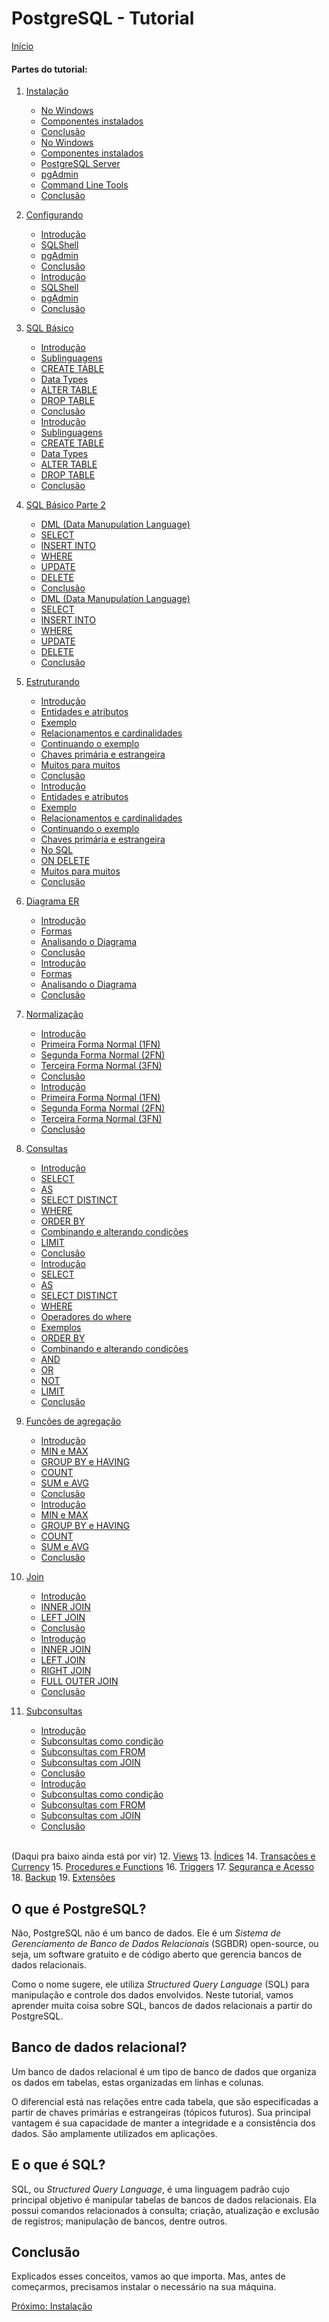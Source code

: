 # PostgreSQL - Tutorial

[Início](/README.md)

#### **Partes do tutorial:**

1. [Instalação](Instalação.md)
    - [No Windows](Instalação.md#no-windows)
    - [Componentes instalados](Instalação.md#componentes-instalados)
    - [Conclusão](Instalação.md#conclusão)
    - [No Windows](Instalação.md#No%20Windows)
    - [Componentes instalados](Instalação.md#Componentes%20instalados)
    - [PostgreSQL Server](Instalação.md#PostgreSQL%20Server)
    - [pgAdmin](Instalação.md#pgAdmin)
    - [Command Line Tools](Instalação.md#Command%20Line%20Tools)
    - [Conclusão](Instalação.md#Conclusão)

2. [Configurando](Configurando.md)
    - [Introdução](Configurando.md#introdução)
    - [SQLShell](Configurando.md#sqlshell)
    - [pgAdmin](Configurando.md#pgadmin)
    - [Conclusão](Configurando.md#conclusão)
    - [Introdução](Configurando.md#Introdução)
    - [SQLShell](Configurando.md#SQLShell)
    - [pgAdmin](Configurando.md#pgAdmin)
    - [Conclusão](Configurando.md#Conclusão)

3. [SQL Básico](SQL-Básico.md)
    - [Introdução](SQL-Básico.md#introdução)
    - [Sublinguagens](SQL-Básico.md#sublinguagens)
    - [CREATE TABLE](SQL-Básico.md#create-table)
    - [Data Types](SQL-Básico.md#data-types)
    - [ALTER TABLE](SQL-Básico.md#alter-table)
    - [DROP TABLE](SQL-Básico.md#drop-table)
    - [Conclusão](SQL-Básico.md#conclusão)
    - [Introdução](SQL-Básico.md#Introdução)
    - [Sublinguagens](SQL-Básico.md#Sublinguagens)
    - [CREATE TABLE](SQL-Básico.md#CREATE%20TABLE)
    - [Data Types](SQL-Básico.md#Data%20Types)
    - [ALTER TABLE](SQL-Básico.md#ALTER%20TABLE)
    - [DROP TABLE](SQL-Básico.md#DROP%20TABLE)
    - [Conclusão](SQL-Básico.md#Conclusão)

4. [SQL Básico Parte 2](SQL-Básico2.md)
    - [DML (Data Manupulation Language)](SQL-Básico2.md#dml-(data-manupulation-language))
    - [SELECT](SQL-Básico2.md#select)
    - [INSERT INTO](SQL-Básico2.md#insert-into)
    - [WHERE](SQL-Básico2.md#where)
    - [UPDATE](SQL-Básico2.md#update)
    - [DELETE](SQL-Básico2.md#delete)
    - [Conclusão](SQL-Básico2.md#conclusão)
    - [DML (Data Manupulation Language)](SQL-Básico2.md#DML%20(Data%20Manupulation%20Language))
    - [SELECT](SQL-Básico2.md#SELECT)
    - [INSERT INTO](SQL-Básico2.md#INSERT%20INTO)
    - [WHERE](SQL-Básico2.md#WHERE)
    - [UPDATE](SQL-Básico2.md#UPDATE)
    - [DELETE](SQL-Básico2.md#DELETE)
    - [Conclusão](SQL-Básico2.md#Conclusão)

5. [Estruturando](Estruturando.md)
    - [Introdução](Estruturando.md#introdução)
    - [Entidades e atributos](Estruturando.md#entidades-e-atributos)
    - [Exemplo](Estruturando.md#exemplo)
    - [Relacionamentos e cardinalidades](Estruturando.md#relacionamentos-e-cardinalidades)
    - [Continuando o exemplo](Estruturando.md#continuando-o-exemplo)
    - [Chaves primária e estrangeira](Estruturando.md#chaves-primária-e-estrangeira)
    - [Muitos para muitos](Estruturando.md#muitos-para-muitos)
    - [Conclusão](Estruturando.md#conclusão)
    - [Introdução](Estruturando.md#Introdução)
    - [Entidades e atributos](Estruturando.md#Entidades%20e%20atributos)
    - [Exemplo](Estruturando.md#Exemplo)
    - [Relacionamentos e cardinalidades](Estruturando.md#Relacionamentos%20e%20cardinalidades)
    - [Continuando o exemplo](Estruturando.md#Continuando%20o%20exemplo)
    - [Chaves primária e estrangeira](Estruturando.md#Chaves%20primária%20e%20estrangeira)
    - [No SQL](Estruturando.md#No%20SQL)
    - [ON DELETE](Estruturando.md#ON%20DELETE)
    - [Muitos para muitos](Estruturando.md#Muitos%20para%20muitos)
    - [Conclusão](Estruturando.md#Conclusão)

6. [Diagrama ER](Diagrama-ER.md)
    - [Introdução](Diagrama-ER.md#introdução)
    - [Formas](Diagrama-ER.md#formas)
    - [Analisando o Diagrama](Diagrama-ER.md#analisando-o-diagrama)
    - [Conclusão](Diagrama-ER.md#conclusão)
    - [Introdução](Diagrama-ER.md#Introdução)
    - [Formas](Diagrama-ER.md#Formas)
    - [Analisando o Diagrama](Diagrama-ER.md#Analisando%20o%20Diagrama)
    - [Conclusão](Diagrama-ER.md#Conclusão)

7. [Normalização](Normalização.md)
    - [Introdução](Normalização.md#introdução)
    - [Primeira Forma Normal (1FN)](Normalização.md#primeira-forma-normal-(1fn))
    - [Segunda Forma Normal (2FN)](Normalização.md#segunda-forma-normal-(2fn))
    - [Terceira Forma Normal (3FN)](Normalização.md#terceira-forma-normal-(3fn))
    - [Conclusão](Normalização.md#conclusão)
    - [Introdução](Normalização.md#Introdução)
    - [Primeira Forma Normal (1FN)](Normalização.md#Primeira%20Forma%20Normal%20(1FN))
    - [Segunda Forma Normal (2FN)](Normalização.md#Segunda%20Forma%20Normal%20(2FN))
    - [Terceira Forma Normal (3FN)](Normalização.md#Terceira%20Forma%20Normal%20(3FN))
    - [Conclusão](Normalização.md#Conclusão)

8. [Consultas](Consultas.md)
    - [Introdução](Consultas.md#introdução)
    - [SELECT](Consultas.md#select)
    - [AS](Consultas.md#as)
    - [SELECT DISTINCT](Consultas.md#select-distinct)
    - [WHERE](Consultas.md#where)
    - [ORDER BY](Consultas.md#order-by)
    - [Combinando e alterando condições](Consultas.md#combinando-e-alterando-condições)
    - [LIMIT](Consultas.md#limit)
    - [Conclusão](Consultas.md#conclusão)
    - [Introdução](Consultas.md#Introdução)
    - [SELECT](Consultas.md#SELECT)
    - [AS](Consultas.md#AS)
    - [SELECT DISTINCT](Consultas.md#SELECT%20DISTINCT)
    - [WHERE](Consultas.md#WHERE)
    - [Operadores do where](Consultas.md#Operadores%20do%20where)
    - [Exemplos](Consultas.md#Exemplos)
    - [ORDER BY](Consultas.md#ORDER%20BY)
    - [Combinando e alterando condições](Consultas.md#Combinando%20e%20alterando%20condições)
    - [AND](Consultas.md#AND)
    - [OR](Consultas.md#OR)
    - [NOT](Consultas.md#NOT)
    - [LIMIT](Consultas.md#LIMIT)
    - [Conclusão](Consultas.md#Conclusão)

9. [Funções de agregação](Funções-de-Agregação.md)
    - [Introdução](Funções-de-Agregação.md#introdução)
    - [MIN e MAX](Funções-de-Agregação.md#min-e-max)
    - [GROUP BY e HAVING](Funções-de-Agregação.md#group-by-e-having)
    - [COUNT](Funções-de-Agregação.md#count)
    - [SUM e AVG](Funções-de-Agregação.md#sum-e-avg)
    - [Conclusão](Funções-de-Agregação.md#conclusão)
    - [Introdução](Funções-de-Agregação.md#Introdução)
    - [MIN e MAX](Funções-de-Agregação.md#MIN%20e%20MAX)
    - [GROUP BY e HAVING](Funções-de-Agregação.md#GROUP%20BY%20e%20HAVING)
    - [COUNT](Funções-de-Agregação.md#COUNT)
    - [SUM e AVG](Funções-de-Agregação.md#SUM%20e%20AVG)
    - [Conclusão](Funções-de-Agregação.md#Conclusão)

10. [Join](Join.md)
    - [Introdução](Join.md#introdução)
    - [INNER JOIN](Join.md#inner-join)
    - [LEFT JOIN](Join.md#left-join)
    - [Conclusão](Join.md#conclusão)
    - [Introdução](Join.md#Introdução)
    - [INNER JOIN](Join.md#INNER%20JOIN)
    - [LEFT JOIN](Join.md#LEFT%20JOIN)
    - [RIGHT JOIN](Join.md#RIGHT%20JOIN)
    - [FULL OUTER JOIN](Join.md#FULL%20OUTER%20JOIN)
    - [Conclusão](Join.md#Conclusão)

11. [Subconsultas](Subconsultas.md)
    - [Introdução](Subconsultas.md#introdução)
    - [Subconsultas como condição](Subconsultas.md#subconsultas-como-condição)
    - [Subconsultas com FROM](Subconsultas.md#subconsultas-com-from)
    - [Subconsultas com JOIN](Subconsultas.md#subconsultas-com-join)
    - [Conclusão](Subconsultas.md#conclusão)
    - [Introdução](Subconsultas.md#Introdução)
    - [Subconsultas como condição](Subconsultas.md#Subconsultas%20como%20condição)
    - [Subconsultas com FROM](Subconsultas.md#Subconsultas%20com%20FROM)
    - [Subconsultas com JOIN](Subconsultas.md#Subconsultas%20com%20JOIN)
    - [Conclusão](Subconsultas.md#Conclusão)

<br> (Daqui pra baixo ainda está por vir)
12. [Views](Views.md)
13. [Índices](Índices.md)
14. [Transações e Currency](Transações-e-Currency.md)
15. [Procedures e Functions](Procedures-e-Functions.md)
16. [Triggers](Triggers.md)
17. [Segurança e Acesso](Segurança-e-Acesso.md)
18. [Backup](Backup.md)
19. [Extensões](Extensões.md)


## O que é PostgreSQL?

Não, PostgreSQL não é um banco de dados. Ele é um *Sistema de Gerenciamento de Banco de Dados Relacionais* (SGBDR) open-source, ou seja, um software gratuito e de código aberto que gerencia bancos de dados relacionais.

Como o nome sugere, ele utiliza *Structured Query Language* (SQL) para manipulação e controle dos dados envolvidos. Neste tutorial, vamos aprender muita coisa sobre SQL, bancos de dados relacionais a partir do PostgreSQL.

## Banco de dados relacional?

Um banco de dados relacional é um tipo de banco de dados que organiza os dados em tabelas, estas organizadas em linhas e colunas. 

O diferencial está nas relações entre cada tabela, que são especificadas a partir de chaves primárias e estrangeiras (tópicos futuros). Sua principal vantagem é sua capacidade de manter a integridade e a consistência dos dados. São amplamente utilizados em aplicações.

## E o que é SQL?

SQL, ou *Structured Query Language*, é uma linguagem padrão cujo principal objetivo é manipular tabelas de bancos de dados relacionais. Ela possui comandos relacionados à consulta; criação, atualização e exclusão de registros; manipulação de bancos, dentre outros.

## Conclusão

Explicados esses conceitos, vamos ao que importa. Mas, antes de começarmos, precisamos instalar o necessário na sua máquina.

[Próximo: Instalação](Instalação.md)

